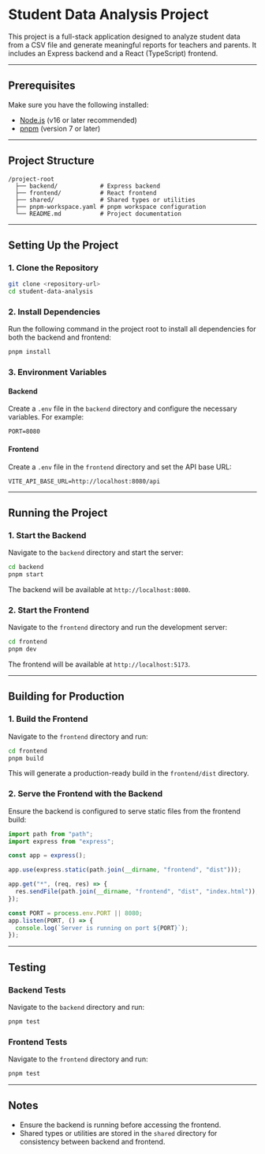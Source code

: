 # Student Data Analysis Project

This project is a full-stack application designed to analyze student data from a CSV file and generate meaningful reports for teachers and parents. It includes an Express backend and a React (TypeScript) frontend.

---

## Prerequisites

Make sure you have the following installed:

- [Node.js](https://nodejs.org/) (v16 or later recommended)
- [pnpm](https://pnpm.io/) (version 7 or later)

---

## Project Structure

```
/project-root
  ├── backend/            # Express backend
  ├── frontend/           # React frontend
  ├── shared/             # Shared types or utilities
  ├── pnpm-workspace.yaml # pnpm workspace configuration
  └── README.md           # Project documentation
```

---

## Setting Up the Project

### 1. Clone the Repository

```bash
git clone <repository-url>
cd student-data-analysis
```

### 2. Install Dependencies

Run the following command in the project root to install all dependencies for both the backend and frontend:

```bash
pnpm install
```

### 3. Environment Variables

#### Backend

Create a `.env` file in the `backend` directory and configure the necessary variables. For example:

```
PORT=8080
```

#### Frontend

Create a `.env` file in the `frontend` directory and set the API base URL:

```
VITE_API_BASE_URL=http://localhost:8080/api
```

---

## Running the Project

### 1. Start the Backend

Navigate to the `backend` directory and start the server:

```bash
cd backend
pnpm start
```

The backend will be available at `http://localhost:8080`.

### 2. Start the Frontend

Navigate to the `frontend` directory and run the development server:

```bash
cd frontend
pnpm dev
```

The frontend will be available at `http://localhost:5173`.

---

## Building for Production

### 1. Build the Frontend

Navigate to the `frontend` directory and run:

```bash
cd frontend
pnpm build
```

This will generate a production-ready build in the `frontend/dist` directory.

### 2. Serve the Frontend with the Backend

Ensure the backend is configured to serve static files from the frontend build:

```javascript
import path from "path";
import express from "express";

const app = express();

app.use(express.static(path.join(__dirname, "frontend", "dist")));

app.get("*", (req, res) => {
  res.sendFile(path.join(__dirname, "frontend", "dist", "index.html"));
});

const PORT = process.env.PORT || 8080;
app.listen(PORT, () => {
  console.log(`Server is running on port ${PORT}`);
});
```

---

## Testing

### Backend Tests

Navigate to the `backend` directory and run:

```bash
pnpm test
```

### Frontend Tests

Navigate to the `frontend` directory and run:

```bash
pnpm test
```

---

## Notes

- Ensure the backend is running before accessing the frontend.
- Shared types or utilities are stored in the `shared` directory for consistency between backend and frontend.
